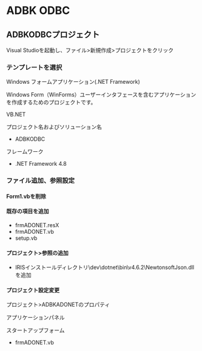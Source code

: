 # ADBK ODBC

## ADBKODBCプロジェクト

Visual Studioを起動し、ファイル>新規作成>プロジェクトをクリック

### テンプレートを選択

Windows フォームアプリケーション(.NET Framework)

Windows Form（WinForms）ユーザーインタフェースを含むアプリケーションを作成するためのプロジェクトです。

VB.NET

プロジェクト名およびソリューション名

- ADBKODBC

フレームワーク

- .NET Framework 4.8

### ファイル追加、参照設定

#### Form1.vbを削除

#### 既存の項目を追加

- frmADONET.resX
- frmADONET.vb
- setup.vb

#### プロジェクト>参照の追加

- IRISインストールディレクトリ\dev\dotnet\bin\v4.6.2\NewtonsoftJson.dllを追加

#### プロジェクト設定変更

プロジェクト>ADBKADONETのプロパティ

アプリケーションパネル

スタートアップフォーム　

- frmADONET.vb
